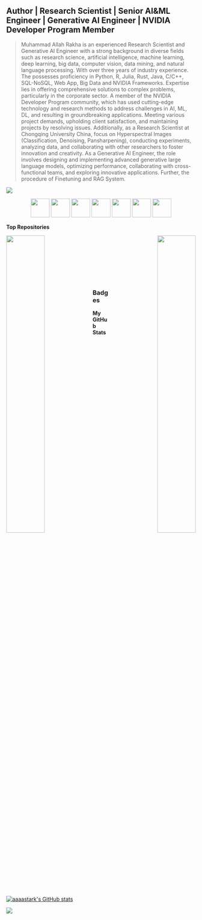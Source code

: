 Author | Research Scientist | Senior AI&ML Engineer | Generative AI Engineer | NVIDIA Developer Program Member
---------------------------------------------------------------------------------------

>Muhammad Allah Rakha is an experienced Research Scientist and Generative AI Engineer with a strong background in diverse fields such as research science, artificial intelligence, machine learning, deep learning, big data, computer vision, data mining, and natural language processing. With over three years of industry experience. The possesses proficiency in Python, R, Julia, Rust, Java, C/C++, SQL-NoSQL, Web App, Big Data and NVIDIA Frameworks. Expertise lies in offering comprehensive solutions to complex problems, particularly in the corporate sector.
A member of the NVIDIA Developer Program community, which has used cutting-edge technology and research methods to address challenges in AI, ML, DL, and resulting in groundbreaking applications. Meeting various project demands, upholding client satisfaction, and maintaining projects by resolving issues.
Additionally, as a Research Scientist at Chongqing University China, focus on Hyperspectral Images (Classification, Denoising, Pansharpening), conducting experiments, analyzing data, and collaborating with other researchers to foster innovation and creativity.
As a Generative AI Engineer, the role involves designing and implementing advanced generative large language models, optimizing performance, collaborating with cross-functional teams, and exploring innovative applications. Further, the procedure of Finetuning and RAG System.

<a href="https://www.github.com/aaaastark" target="_blank" rel="noreferrer"><img src="https://img.shields.io/github/followers/aaaastark?logo=github&style=for-the-badge&color=0891b2&labelColor=1c1917" /></a>

<div align="center">
  <div class="container">
    <p>
      <a href="https://www.upwork.com/freelancers/~0133ac6de5164b1608" target="_blank" rel="noreferrer"><img src="https://github.com/aaaastark/aaaastark/assets/74346775/eaf5e263-6c17-4cb1-9b24-8de99a91993f" width="50" height="50" /></a> 
      <a href="https://www.linkedin.com/in/a-a-a-a-stark-69696617b" target="_blank" rel="noreferrer"><img src="https://github.com/aaaastark/aaaastark/assets/74346775/983ac4d6-f763-4d9c-89ff-c1a4877f992f" width="50" height="50" /></a>
      <a href="mailto:4444stark@gmail.com" target="_blank" rel="noreferrer"><img src="https://github.com/aaaastark/aaaastark/assets/74346775/99ca1686-799a-4019-944a-1c134302ad87" width="50" height="50" /></a> 
      <a href="https://huggingface.co/aaaastark" target="_blank" rel="noreferrer"><img src="https://github.com/aaaastark/aaaastark/assets/74346775/479d7b80-4636-408d-bd8e-1d6d9051a149" width="50" height="50" /></a>
      <a href="http://www.instagram.com/aaaa.stark" target="_blank" rel="noreferrer"><img src="https://github.com/aaaastark/aaaastark/assets/74346775/d5b39df8-4a76-454d-8ca6-3f4fb855cf92" width="50" height="50" /></a> 
      <a href="https://twitter.com/aaaastark" target="_blank" rel="noreferrer"><img src="https://github.com/aaaastark/aaaastark/assets/74346775/794d02c0-2809-49f6-bcc6-6e020971e615" width="50" height="50" /></a> 
      <a href="https://www.youtube.com/channel/UCgPu2X7ehI4h6DsVM8zEz8A" target="_blank" rel="noreferrer"><img src="https://github.com/aaaastark/aaaastark/assets/74346775/1583136a-941c-4bc0-bc86-3a91ced7a2d0" width="50" height="50" /></a> 
   </p>
  </div>
</div>

<b>Top Repositories</b>

<div width="100%" align="center"><a href="https://github.com/aaaastark/Data-Scientist-Books" align="left"><img align="left" width="45%" src="https://github-readme-stats.vercel.app/api/pin/?username=aaaastark&repo=Data-Scientist-Books&title_color=0891b2&text_color=ffffff&icon_color=0891b2&bg_color=1c1917&hide_border=true&locale=en" /></a><a href="https://github.com/aaaastark/Goal-Kicker-Notes-Professional-Programming-Languages" align="right"><img align="right" width="45%" src="https://github-readme-stats.vercel.app/api/pin/?username=aaaastark&repo=Goal-Kicker-Notes-Professional-Programming-Languages&title_color=0891b2&text_color=ffffff&icon_color=0891b2&bg_color=1c1917&hide_border=true&locale=en" /></a></div><br /><br /><br /><br /><br /><br /><br />

### Badges
<b>My GitHub Stats</b>

<a href="http://www.github.com/aaaastark"><img src="https://github-readme-stats.vercel.app/api?username=aaaastark&show_icons=true&hide=&count_private=true&title_color=0891b2&text_color=ffffff&icon_color=0891b2&bg_color=1c1917&hide_border=true&show_icons=true" alt="aaaastark's GitHub stats" /></a>

<a href="http://www.github.com/aaaastark"><img src="https://github-readme-streak-stats.herokuapp.com/?user=aaaastark&stroke=ffffff&background=1c1917&ring=0891b2&fire=0891b2&currStreakNum=ffffff&currStreakLabel=0891b2&sideNums=ffffff&sideLabels=ffffff&dates=ffffff&hide_border=true" /></a>

<!-- <a href="http://www.github.com/aaaastark"><img src="https://activity-graph.herokuapp.com/graph?username=aaaastark&bg_color=1c1917&color=ffffff&line=0891b2&point=ffffff&area_color=1c1917&area=true&hide_border=true&custom_title=GitHub%20Commits%20Graph" alt="GitHub Commits Graph" /></a> -->

<!-- <a href="https://github.com/aaaastark" align="left"><img src="https://github-readme-stats.vercel.app/api/top-langs/?username=aaaastark&langs_count=10&title_color=0891b2&text_color=ffffff&icon_color=0891b2&bg_color=1c1917&hide_border=true&locale=en&custom_title=Top%20%Languages" alt="Top Languages" /></a>
 -->
 

